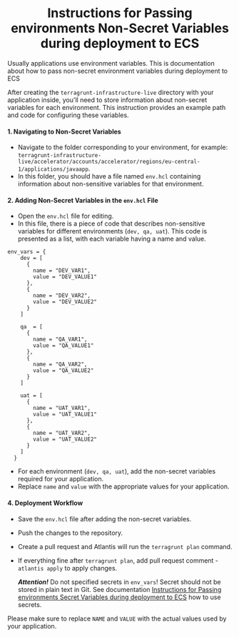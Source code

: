 <h1 align="center"> Instructions for Passing environments Non-Secret Variables during deployment to ECS </h1>
Usually applications use environment variables. This is documentation about how to pass non-secret environment variables during deployment to ECS 

After creating the `terragrunt-infrastructure-live` directory with your application inside, you'll need to store information about non-secret variables for each environment. This instruction provides an example path and code for configuring these variables.

#### 1. Navigating to Non-Secret Variables
- Navigate to the folder corresponding to your environment, for example: `terragrunt-infrastructure-live/accelerator/accounts/accelerator/regions/eu-central-1/applications/javaapp`.
- In this folder, you should have a file named `env.hcl` containing information about non-sensitive variables for that environment.

#### 2. Adding Non-Secret Variables in the `env.hcl` File
- Open the `env.hcl` file for editing.
- In this file, there is a piece of code that describes non-sensitive variables for different environments (`dev, qa, uat`). This code is presented as a list, with each variable having a name and value.

```
env_vars = {
    dev = [
      {
        name = "DEV_VAR1",
        value = "DEV_VALUE1"
      },
      {
        name = "DEV_VAR2",
        value = "DEV_VALUE2"
      }
    ]

    qa  = [
      {
        name = "QA_VAR1",
        value = "QA_VALUE1"
      },
      {
        name = "QA_VAR2",
        value = "QA_VALUE2"
      }
    ]

    uat = [
      {
        name = "UAT_VAR1",
        value = "UAT_VALUE1"
      },
      {
        name = "UAT_VAR2",
        value = "UAT_VALUE2"
      }
    ]
  }
```
- For each environment (`dev, qa, uat`), add the non-secret variables required for your application.
- Replace `name` and `value` with the appropriate values for your application.

#### 4. Deployment Workflow
- Save the `env.hcl` file after adding the non-secret variables.
- Push the changes to the repository.
- Create a pull request and Atlantis will run the `terragrunt plan` command.
- If everything fine after `terragrunt plan`, add pull request comment - `atlantis apply` to apply changes.
  
  **_Attention!_** Do not specified secrets in `env_vars`! Secret should not be stored in plain text in Git.
  See documentation [Instructions for Passing environments Secret Variables during deployment to ECS](../docs/set_secret_variables_during_deployment_to_ECS.md) how to use secrets.

Please make sure to replace `NAME` and `VALUE` with the actual values used by your application.



